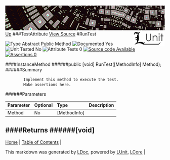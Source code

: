 ![](../Content/LUnit-banner-small.png "")
[<img align="right" src="../Content/LUnit-logo-small.png">](../../README.md)
[Up](TestAttribute.md)
###TestAttribute
[View Source](../Attributes/TestAttribute.cs)
#RunTest

![Type Abstract Public Method](http://b.repl.ca/v1/Type-Abstract%20Public%20Method-lightgrey.png "") ![Documented Yes](http://b.repl.ca/v1/Documented-Yes-brightgreen.png "") ![Unit Tested No](http://b.repl.ca/v1/Unit%20Tested-No-lightgrey.png "") ![Attribute Tests 0](http://b.repl.ca/v1/Attribute%20Tests-0-lightgrey.png "") [![Source code Available](http://b.repl.ca/v1/Source%20code-Available-brightgreen.png "")](../Attributes/TestAttribute.cs) [![Assertions 0](http://b.repl.ca/v1/Assertions-0-brightgreen.png "")](../Attributes/TestAttribute.cs)

####InstanceMethod
######public [void] RunTest([MethodInfo] Method);
######Summary

            Implement this method to execute the test.
            Make assertions here.
            
######Parameters

Parameter | Optional | Type | Description
:---  | :---  | :---  | :--- 
Method | No | [MethodInfo] | 

####Returns
######[void]
---

[Home](../../README.md) | [Table of Contents](../../TableOfContents.md) | 


This markdown was generated by [LDoc](https://github.com/CodeSingularity/LDoc), powered by [LUnit](https://github.com/CodeSingularity/LUnit), [LCore](https://github.com/CodeSingularity/LCore) | 

